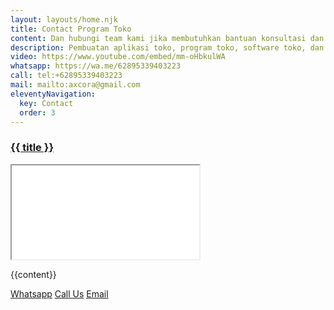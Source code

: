 ```yaml
---
layout: layouts/home.njk
title: Contact Program Toko
content: Dan hubungi team kami jika membutuhkan bantuan konsultasi dan informasi mengenai aplikasi toko, program software toko ,maupun kebutuhan untuk mesin kasir set lengkap barcode dalam mendukung bisnis retail minimarket toko.
description: Pembuatan aplikasi toko, program toko, software toko, dan website toko online shop.
video: https://www.youtube.com/embed/mm-oHbkulWA
whatsapp: https://wa.me/62895339403223
call: tel:+62895339403223
mail: mailto:axcora@gmail.com
eleventyNavigation:
  key: Contact
  order: 3
---
```


<h3><a href="{{page.url}}">{{ title }}</a></h3>

<div class="video">
<iframe src="{{video}}" title="{{description}}"></iframe>
</div>

{{content}}

<p><a href="{{whatsapp}}" class="button">Whatsapp</a> <a href="{{call}}" class="button">Call Us</a> <a href="{{mail}}" class="button">Email</a></p>
